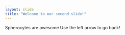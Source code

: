 ```yaml
---
layout: slide
title: "Welcome to our second slide!"
---
```

Spherocytes are awesome
Use the left arrow to go back!
